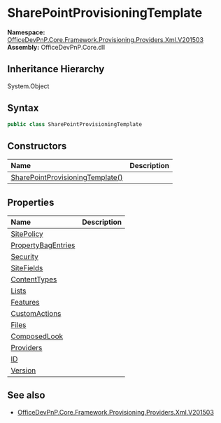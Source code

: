 # SharePointProvisioningTemplate
  

**Namespace:** [OfficeDevPnP.Core.Framework.Provisioning.Providers.Xml.V201503](OfficeDevPnP.Core.Framework.Provisioning.Providers.Xml.V201503.md)  
**Assembly:** OfficeDevPnP.Core.dll  
## Inheritance Hierarchy
System.Object  
## Syntax
```C#
public class SharePointProvisioningTemplate
```
## Constructors
|**Name**|**Description**|
|:-----|:-----|
| [SharePointProvisioningTemplate()](OfficeDevPnP.Core.Framework.Provisioning.Providers.Xml.V201503.SharePointProvisioningTemplate.Constructor1details.md) | 
## Properties
|**Name**|**Description**|
|:-----|:-----|
| [SitePolicy](OfficeDevPnP.Core.Framework.Provisioning.Providers.Xml.V201503.SharePointProvisioningTemplate.SitePolicy.md) | 
| [PropertyBagEntries](OfficeDevPnP.Core.Framework.Provisioning.Providers.Xml.V201503.SharePointProvisioningTemplate.PropertyBagEntries.md) | 
| [Security](OfficeDevPnP.Core.Framework.Provisioning.Providers.Xml.V201503.SharePointProvisioningTemplate.Security.md) | 
| [SiteFields](OfficeDevPnP.Core.Framework.Provisioning.Providers.Xml.V201503.SharePointProvisioningTemplate.SiteFields.md) | 
| [ContentTypes](OfficeDevPnP.Core.Framework.Provisioning.Providers.Xml.V201503.SharePointProvisioningTemplate.ContentTypes.md) | 
| [Lists](OfficeDevPnP.Core.Framework.Provisioning.Providers.Xml.V201503.SharePointProvisioningTemplate.Lists.md) | 
| [Features](OfficeDevPnP.Core.Framework.Provisioning.Providers.Xml.V201503.SharePointProvisioningTemplate.Features.md) | 
| [CustomActions](OfficeDevPnP.Core.Framework.Provisioning.Providers.Xml.V201503.SharePointProvisioningTemplate.CustomActions.md) | 
| [Files](OfficeDevPnP.Core.Framework.Provisioning.Providers.Xml.V201503.SharePointProvisioningTemplate.Files.md) | 
| [ComposedLook](OfficeDevPnP.Core.Framework.Provisioning.Providers.Xml.V201503.SharePointProvisioningTemplate.ComposedLook.md) | 
| [Providers](OfficeDevPnP.Core.Framework.Provisioning.Providers.Xml.V201503.SharePointProvisioningTemplate.Providers.md) | 
| [ID](OfficeDevPnP.Core.Framework.Provisioning.Providers.Xml.V201503.SharePointProvisioningTemplate.ID.md) | 
| [Version](OfficeDevPnP.Core.Framework.Provisioning.Providers.Xml.V201503.SharePointProvisioningTemplate.Version.md) | 
## See also
- [OfficeDevPnP.Core.Framework.Provisioning.Providers.Xml.V201503](OfficeDevPnP.Core.Framework.Provisioning.Providers.Xml.V201503.md)
